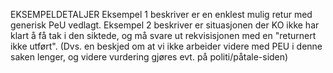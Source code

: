 EKSEMPELDETALJER
Eksempel 1 beskriver er en enklest mulig retur med generisk PeU vedlagt.
Eksempel 2 beskriver er situasjonen der KO ikke har klart å få tak i den siktede, og må svare ut rekvisisjonen med en "returnert ikke utført". (Dvs. en beskjed om at vi ikke arbeider videre med PEU i denne saken lenger, og videre vurdering gjøres evt. på politi/påtale-siden)
